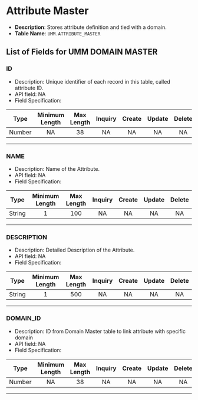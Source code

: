 # Attribute Master

* **Description**: Stores attribute definition and tied with a domain.
* **Table Name**: `UMM.ATTRIBUTE_MASTER`

## List of Fields for UMM DOMAIN MASTER

### ID

* Description: Unique identifier of each record in this table, called attribute ID. 
* API field: NA
* Field Specification:

| Type   | Minimum Length | Max Length | Inquiry  |    Create    |    Update    |    Delete    |
|--------|:--------------:|:----------:|:--------:|:------------:|:------------:|:------------:|
| Number  |     NA    |    38        |    NA     | NA     | NA |    NA     |

---

### NAME

* Description: Name of the Attribute.
* API field: NA
* Field Specification:

| Type   | Minimum Length | Max Length | Inquiry  |    Create    |    Update    |    Delete    |
|--------|:--------------:|:----------:|:--------:|:------------:|:------------:|:------------:|
| String  |     1    |    100        |    NA     | NA     | NA |    NA     |

---

### DESCRIPTION

* Description:  Detailed Description of the Attribute. 
* API field: NA
* Field Specification:

| Type   | Minimum Length | Max Length | Inquiry  |    Create    |    Update    |    Delete    |
|--------|:--------------:|:----------:|:--------:|:------------:|:------------:|:------------:|
| String  |     1    |    500        |    NA     | NA     | NA |    NA     |

---

### DOMAIN_ID

* Description: ID from Domain Master table to link attribute with specific domain
* API field: NA
* Field Specification:

| Type   | Minimum Length | Max Length | Inquiry  |    Create    |    Update    |    Delete    |
|--------|:--------------:|:----------:|:--------:|:------------:|:------------:|:------------:|
| Number  |     NA    |    38        |    NA     | NA     | NA |    NA     |

---